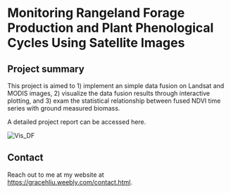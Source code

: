 # Monitoring Rangeland Forage Production and Plant Phenological Cycles Using Satellite Images

## Project summary

This project is aimed to 1) implement an simple data fusion on Landsat and MODIS images, 2) visualize the data fusion results through interactive plotting, and 3) exam the statistical relationship between fused NDVI time series with ground measured biomass.

A detailed project report can be accessed here.

![Vis_DF](https://user-images.githubusercontent.com/17130674/55710438-7c348680-599f-11e9-9789-830adcf073f1.png)

## Contact

Reach out to me at my website at https://gracehliu.weebly.com/contact.html. 





